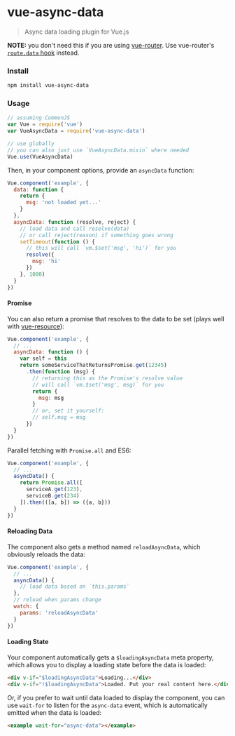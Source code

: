 # vue-async-data

> Async data loading plugin for Vue.js

**NOTE:** you don't need this if you are using [vue-router](https://github.com/vuejs/vue-router). Use vue-router's [`route.data` hook](http://router.vuejs.org/en/pipeline/data.html) instead.

### Install

``` bash
npm install vue-async-data
```

### Usage

``` js
// assuming CommonJS
var Vue = require('vue')
var VueAsyncData = require('vue-async-data')

// use globally
// you can also just use `VueAsyncData.mixin` where needed
Vue.use(VueAsyncData)
```

Then, in your component options, provide an `asyncData` function:

``` js
Vue.component('example', {
  data: function {
    return {
      msg: 'not loaded yet...'
    }
  },
  asyncData: function (resolve, reject) {
    // load data and call resolve(data)
    // or call reject(reason) if something goes wrong
    setTimeout(function () {
      // this will call `vm.$set('msg', 'hi')` for you
      resolve({
        msg: 'hi'
      })
    }, 1000)
  }
})
```

#### Promise

You can also return a promise that resolves to the data to be set (plays well with [vue-resource](https://github.com/vuejs/vue-resource)):

``` js
Vue.component('example', {
  // ...
  asyncData: function () {
    var self = this
    return someServiceThatReturnsPromise.get(12345)
      .then(function (msg) {
        // returning this as the Promise's resolve value
        // will call `vm.$set('msg', msg)` for you
        return {
          msg: msg
        }
        // or, set it yourself:
        // self.msg = msg
      })
  }
})
```

Parallel fetching with `Promise.all` and ES6:

``` js
Vue.component('example', {
  // ...
  asyncData() {
    return Promise.all([
      serviceA.get(123),
      serviceB.get(234)
    ]).then(([a, b]) => ({a, b}))
  }
})
```

#### Reloading Data

The component also gets a method named `reloadAsyncData`, which obviously reloads the data:

``` js
Vue.component('example', {
  // ...
  asyncData() {
    // load data based on `this.params`
  },
  // reload when params change
  watch: {
    params: 'reloadAsyncData'
  }
})
```

#### Loading State

Your component automatically gets a `$loadingAsyncData` meta property, which allows you to display a loading state before the data is loaded:

``` html
<div v-if="$loadingAsyncData">Loading...</div>
<div v-if="!$loadingAsyncData">Loaded. Put your real content here.</div>
```

Or, if you prefer to wait until data loaded to display the component, you can use `wait-for` to listen for the `async-data` event, which is automatically emitted when the data is loaded:

``` html
<example wait-for="async-data"></example>
```
